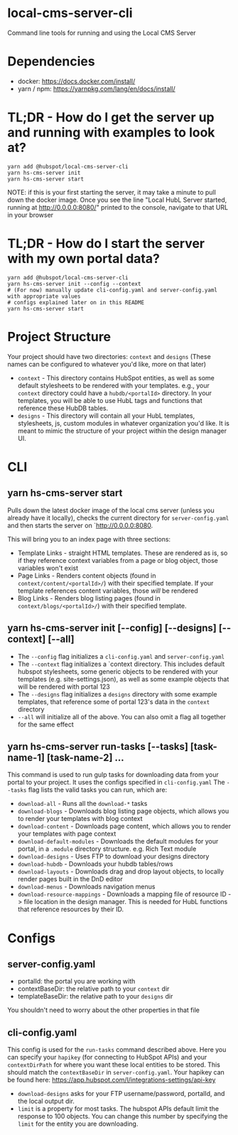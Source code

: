 # local-cms-server-cli
Command line tools for running and using the Local CMS Server

# Dependencies
- docker: https://docs.docker.com/install/
- yarn / npm: https://yarnpkg.com/lang/en/docs/install/

# TL;DR - How do I get the server up and running with examples to look at?
```
yarn add @hubspot/local-cms-server-cli
yarn hs-cms-server init
yarn hs-cms-server start
```
NOTE: if this is your first starting the server, it may take a minute to pull down the
docker image. Once you see the line "Local HubL Server started, running at http://0.0.0.0:8080/"
printed to the console, navigate to that URL in your browser

# TL;DR - How do I start the server with my own portal data?
```
yarn add @hubspot/local-cms-server-cli
yarn hs-cms-server init --config --context
# (For now) manually update cli-config.yaml and server-config.yaml with appropriate values
# configs explained later on in this README
yarn hs-cms-server start
```

# Project Structure
Your project should have two directories: `context` and `designs` (These names can be configured to whatever you'd like, more on that later)
- `context` - This directory contains HubSpot entities, as well as some default stylesheets to be rendered with your templates. e.g., your `context` directory could have a `hubdb/<portalId>` directory. In your templates, you will be able to use HubL tags and functions that reference these HubDB tables.
- `designs` - This directory will contain all your HubL templates, stylesheets, js, custom modules in whatever organization you'd like. It is meant to mimic the structure of your project within the design manager UI.

# CLI
## yarn hs-cms-server start
Pulls down the latest docker image of the local cms server (unless you already have it locally), checks the current directory for `server-config.yaml` and then starts the server on `http://0.0.0.0:8080.

This will bring you to an index page with three sections:
- Template Links - straight HTML templates. These are rendered as is, so if they reference context variables from a page or blog object, those variables won't exist
- Page Links - Renders content objects (found in `context/content/<portalId>/`) with their specified template. If your template references content variables, those _will_ be rendered
- Blog Links - Renders blog listing pages (found in `context/blogs/<portalId>/`) with their specified template.

## yarn hs-cms-server init [--config] [--designs] [--context] [--all]
- The `--config` flag initializes a `cli-config.yaml` and `server-config.yaml`
- The `--context` flag initializes a `context directory. This includes default hubspot stylesheets, some generic objects to be rendered with your templates (e.g. site-settings.json), as well as some example objects that will be rendered with portal 123
- The `--designs` flag initializes a `designs` directory with some example templates, that reference some of portal 123's data in the `context` directory
- `--all` will initialize all of the above. You can also omit a flag all together for the same effect

## yarn hs-cms-server run-tasks [--tasks] [task-name-1] [task-name-2] ...
This command is used to run gulp tasks for downloading data from your portal to your project. It uses the configs specified in `cli-config.yaml`
The `--tasks` flag lists the valid tasks you can run, which are:
- `download-all` - Runs all the `download-*` tasks
- `download-blogs` - Downloads blog listing page objects, which allows you to render your templates with blog context
- `download-content` - Downloads page content, which allows you to render your templates with page context
- `download-default-modules` - Downloads the default modules for your portal, in a `.module` directory structure. e.g. Rich Text module
- `download-designs` - Uses FTP to download your designs directory
- `download-hubdb` - Downloads your hubdb tables/rows
- `download-layouts` - Downloads drag and drop layout objects, to locally render pages built in the DnD editor
- `download-menus` - Downloads navigation menus
- `download-resource-mappings` - Downloads a mapping file of resource ID -> file location in the design manager. This is needed for HubL functions that reference resources by their ID.

# Configs
## server-config.yaml
- portalId: the portal you are working with
- contextBaseDir: the relative path to your `context` dir
- templateBaseDir: the relative path to your `designs` dir

You shouldn't need to worry about the other properties in that file

## cli-config.yaml
This config is used for the `run-tasks` command described above. Here you can specify your `hapikey` (for connecting to HubSpot APIs) and your `contextDirPath` for where you want these local entities to be stored. This should match the `contextBaseDir` in `server-config.yaml`. Your hapikey can be found here: https://app.hubspot.com/l/integrations-settings/api-key

- `download-designs` asks for your FTP username/password, portalId, and the local output dir.
- `limit` is a property for most tasks. The hubspot APIs default limit the response to 100 objects. You can change this number by specifying the `limit` for the entity you are downloading.
